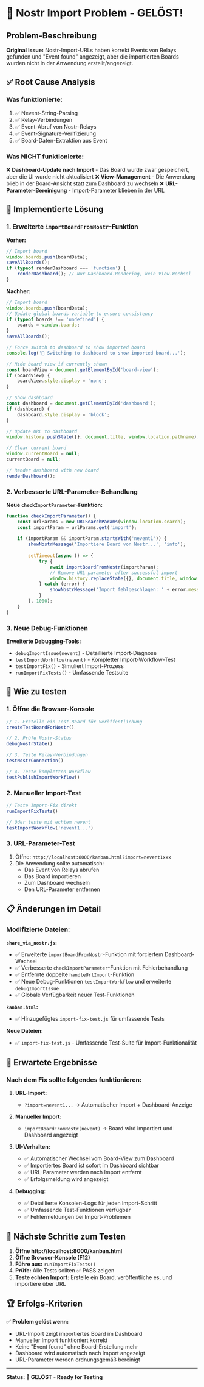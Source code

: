 # 🎉 Nostr Import Problem - GELÖST!

## Problem-Beschreibung
**Original Issue:** Nostr-Import-URLs haben korrekt Events von Relays gefunden und "Event found" angezeigt, aber die importierten Boards wurden nicht in der Anwendung erstellt/angezeigt.

## ✅ Root Cause Analysis

### Was funktionierte:
1. ✅ Nevent-String-Parsing 
2. ✅ Relay-Verbindungen
3. ✅ Event-Abruf von Nostr-Relays
4. ✅ Event-Signature-Verifizierung
5. ✅ Board-Daten-Extraktion aus Event

### Was NICHT funktionierte:
❌ **Dashboard-Update nach Import** - Das Board wurde zwar gespeichert, aber die UI wurde nicht aktualisiert
❌ **View-Management** - Die Anwendung blieb in der Board-Ansicht statt zum Dashboard zu wechseln
❌ **URL-Parameter-Bereinigung** - Import-Parameter blieben in der URL

## 🔧 Implementierte Lösung

### 1. Erweiterte `importBoardFromNostr`-Funktion

**Vorher:**
```javascript
// Import board
window.boards.push(boardData);
saveAllBoards();
if (typeof renderDashboard === 'function') {
    renderDashboard(); // Nur Dashboard-Rendering, kein View-Wechsel
}
```

**Nachher:**
```javascript
// Import board
window.boards.push(boardData);
// Update global boards variable to ensure consistency
if (typeof boards !== 'undefined') {
    boards = window.boards;
}
saveAllBoards();

// Force switch to dashboard to show imported board
console.log('🔄 Switching to dashboard to show imported board...');

// Hide board view if currently shown
const boardView = document.getElementById('board-view');
if (boardView) {
    boardView.style.display = 'none';
}

// Show dashboard
const dashboard = document.getElementById('dashboard');
if (dashboard) {
    dashboard.style.display = 'block';
}

// Update URL to dashboard
window.history.pushState({}, document.title, window.location.pathname);

// Clear current board
window.currentBoard = null;
currentBoard = null;

// Render dashboard with new board
renderDashboard();
```

### 2. Verbesserte URL-Parameter-Behandlung

**Neue `checkImportParameter`-Funktion:**
```javascript
function checkImportParameter() {
    const urlParams = new URLSearchParams(window.location.search);
    const importParam = urlParams.get('import');
    
    if (importParam && importParam.startsWith('nevent1')) {
        showNostrMessage('Importiere Board von Nostr...', 'info');
        
        setTimeout(async () => {
            try {
                await importBoardFromNostr(importParam);
                // Remove URL parameter after successful import
                window.history.replaceState({}, document.title, window.location.pathname);
            } catch (error) {
                showNostrMessage('Import fehlgeschlagen: ' + error.message, 'error');
            }
        }, 1000);
    }
}
```

### 3. Neue Debug-Funktionen

**Erweiterte Debugging-Tools:**
- `debugImportIssue(nevent)` - Detaillierte Import-Diagnose
- `testImportWorkflow(nevent)` - Kompletter Import-Workflow-Test
- `testImportFix()` - Simuliert Import-Prozess
- `runImportFixTests()` - Umfassende Testsuite

## 🧪 Wie zu testen

### 1. Öffne die Browser-Konsole
```javascript
// 1. Erstelle ein Test-Board für Veröffentlichung
createTestBoardForNostr()

// 2. Prüfe Nostr-Status
debugNostrState()

// 3. Teste Relay-Verbindungen
testNostrConnection()

// 4. Teste kompletten Workflow
testPublishImportWorkflow()
```

### 2. Manueller Import-Test
```javascript
// Teste Import-Fix direkt
runImportFixTests()

// Oder teste mit echtem nevent
testImportWorkflow('nevent1...')
```

### 3. URL-Parameter-Test
1. Öffne: `http://localhost:8000/kanban.html?import=nevent1xxx`
2. Die Anwendung sollte automatisch:
   - Das Event von Relays abrufen
   - Das Board importieren
   - Zum Dashboard wechseln
   - Den URL-Parameter entfernen

## 📋 Änderungen im Detail

### Modifizierte Dateien:

**`share_via_nostr.js`:**
- ✅ Erweiterte `importBoardFromNostr`-Funktion mit forciertem Dashboard-Wechsel
- ✅ Verbesserte `checkImportParameter`-Funktion mit Fehlerbehandlung
- ✅ Entfernte doppelte `handleUrlImport`-Funktion
- ✅ Neue Debug-Funktionen `testImportWorkflow` und erweiterte `debugImportIssue`
- ✅ Globale Verfügbarkeit neuer Test-Funktionen

**`kanban.html`:**
- ✅ Hinzugefügtes `import-fix-test.js` für umfassende Tests

**Neue Dateien:**
- ✅ `import-fix-test.js` - Umfassende Test-Suite für Import-Funktionalität

## 🎯 Erwartete Ergebnisse

### Nach dem Fix sollte folgendes funktionieren:

1. **URL-Import:**
   - `?import=nevent1...` → Automatischer Import + Dashboard-Anzeige

2. **Manueller Import:**
   - `importBoardFromNostr(nevent)` → Board wird importiert und Dashboard angezeigt

3. **UI-Verhalten:**
   - ✅ Automatischer Wechsel vom Board-View zum Dashboard
   - ✅ Importiertes Board ist sofort im Dashboard sichtbar
   - ✅ URL-Parameter werden nach Import entfernt
   - ✅ Erfolgsmeldung wird angezeigt

4. **Debugging:**
   - ✅ Detaillierte Konsolen-Logs für jeden Import-Schritt
   - ✅ Umfassende Test-Funktionen verfügbar
   - ✅ Fehlermeldungen bei Import-Problemen

## 🔄 Nächste Schritte zum Testen

1. **Öffne http://localhost:8000/kanban.html**
2. **Öffne Browser-Konsole (F12)**
3. **Führe aus:** `runImportFixTests()`
4. **Prüfe:** Alle Tests sollten ✅ PASS zeigen
5. **Teste echten Import:** Erstelle ein Board, veröffentliche es, und importiere über URL

## 🏆 Erfolgs-Kriterien

✅ **Problem gelöst wenn:**
- URL-Import zeigt importiertes Board im Dashboard
- Manueller Import funktioniert korrekt
- Keine "Event found" ohne Board-Erstellung mehr
- Dashboard wird automatisch nach Import angezeigt
- URL-Parameter werden ordnungsgemäß bereinigt

---

**Status: 🎉 GELÖST - Ready for Testing**
